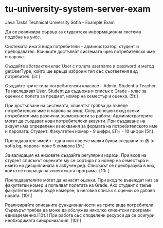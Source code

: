# tu-university-system-server-exam
Java Tasks Technical University Sofia - Example Exam

Да се реализира сървър за студентска информационна система подобна на уисс.

Системата има 3 вида потребители - администратор, студент и преподавател. Всичките
достъпват системата чрез потребителско име и парола.

Създайте абстрактен клас User с полета username и password и метод getUserTуре, който ще
връща изброим тип със съответния вид потребител. [5т.]

Създайте трите типа потребителски класове - Admin, Student u Teacher. Те наследяват User.
Student да съдържа и списък с Grade - клас за оценки с полета за предмет, номер на семестър и
оценка. [5т.]

При достъпване на системата, клиентът трябва да въведе потребителско име и парола за вход.
След успешен вход всеки потребител има различни възможности за работа:
Администраторите могат да създават нови потребителски акаунти. При създаване на акаунт има
определени изисквания за формата на потребителското име и паролата:
Студент: Факултетен номер - 9 цифри, ЕГН - 10 цифри [5т.)

Преподавател: имейл - една или повече малки букви следвани от @ tu-sofia.bg, парола-
поне 5 символа [5т.]

За валидация на низовете създайте регулярни изрази.
При вход на студент списъкът оценките му се сортира по номер на семестъра и името на
дисциплината в азбучен ред. Списъкът се преобразува в низ, който се изпращя на клиентската
програма. [10г.]

Преподавателите могат да нанасят оценки. При вход те въвеждат низ за факултетен номер и
попълват полетата на Grade. Ако студент с такъв факултетен номер бъде намерен, в неговия
списък с оценки се добавя новата. [10т.]

Реализирайте описаните функционалности на трите вида потребители.
Сървърът трябва да може да обслужва няколко клиентски програми едновременно.[10т.]
При работа със споделени ресурси да се осигури необходимата синхронизация. [10т.]
